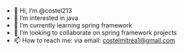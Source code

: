 - 👋 Hi, I’m @costel213
- 👀 I’m interested in java
- 🌱 I’m currently learning spring framework
- 💞️ I’m looking to collaborate on spring framework projects
- 📫 How to reach me: via email: costelmitrea1@gmail.com

<!---
costel213/costel213 is a ✨ special ✨ repository because its `README.md` (this file) appears on your GitHub profile.
You can click the Preview link to take a look at your changes.
--->
